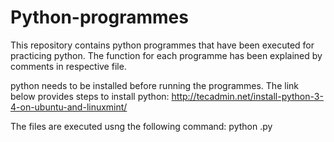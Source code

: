 # Python-programmes

This repository contains python programmes that have been executed for practicing python.
The function for each programme has been explained by comments in respective file. 

python needs to be installed before running the programmes. The link below provides steps to install python:
http://tecadmin.net/install-python-3-4-on-ubuntu-and-linuxmint/

The files are executed usng the following command:
python <filename>.py

